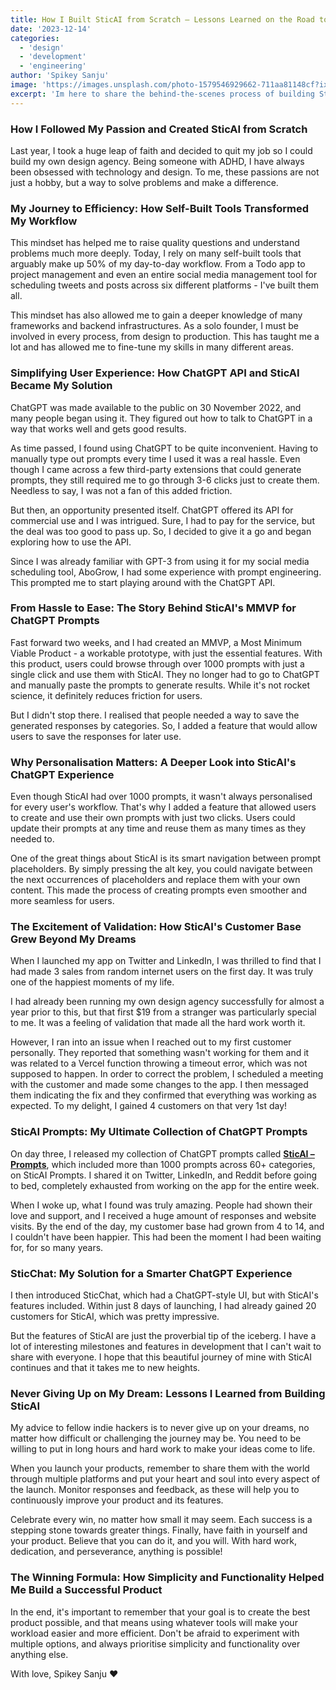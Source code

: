 ```yaml
---
title: How I Built SticAI from Scratch – Lessons Learned on the Road to Success
date: '2023-12-14'
categories:
  - 'design'
  - 'development'
  - 'engineering'
author: 'Spikey Sanju'
image: 'https://images.unsplash.com/photo-1579546929662-711aa81148cf?ixlib=rb-4.0.3&ixid=MnwxMjA3fDB8MHxwaG90by1wYWdlfHx8fGVufDB8fHx8&auto=format&fit=crop&w=1470&q=80'
excerpt: 'Im here to share the behind-the-scenes process of building SticAI from scratch. Join me as I discuss my workflows, challenges faced, and how I made my first sale. Lets dive into the exciting journey of building a successful product!'
---
```


<script lang="ts">
	import Quote from '$lib/components/quote/Quote.svelte';
</script>

### How I Followed My Passion and Created SticAI from Scratch

Last year, I took a huge leap of faith and decided to quit my job so I could build my own design agency. Being someone with ADHD, I have always been obsessed with technology and design. To me, these passions are not just a hobby, but a way to solve problems and make a difference.

### My Journey to Efficiency: How Self-Built Tools Transformed My Workflow

This mindset has helped me to raise quality questions and understand problems much more deeply. Today, I rely on many self-built tools that arguably make up 50% of my day-to-day workflow. From a Todo app to project management and even an entire social media management tool for scheduling tweets and posts across six different platforms - I've built them all.

This mindset has also allowed me to gain a deeper knowledge of many frameworks and backend infrastructures. As a solo founder, I must be involved in every process, from design to production. This has taught me a lot and has allowed me to fine-tune my skills in many different areas.

### Simplifying User Experience: How ChatGPT API and SticAI Became My Solution

ChatGPT was made available to the public on 30 November 2022, and many people began using it. They figured out how to talk to ChatGPT in a way that works well and gets good results.

As time passed, I found using ChatGPT to be quite inconvenient. Having to manually type out prompts every time I used it was a real hassle. Even though I came across a few third-party extensions that could generate prompts, they still required me to go through 3-6 clicks just to create them. Needless to say, I was not a fan of this added friction.

But then, an opportunity presented itself. ChatGPT offered its API for commercial use and I was intrigued. Sure, I had to pay for the service, but the deal was too good to pass up. So, I decided to give it a go and began exploring how to use the API.

Since I was already familiar with GPT-3 from using it for my social media scheduling tool, AboGrow, I had some experience with prompt engineering. This prompted me to start playing around with the ChatGPT API.

### From Hassle to Ease: The Story Behind SticAI's MMVP for ChatGPT Prompts

Fast forward two weeks, and I had created an MMVP, a Most Minimum Viable Product - a workable prototype, with just the essential features. With this product, users could browse through over 1000 prompts with just a single click and use them with SticAI. They no longer had to go to ChatGPT and manually paste the prompts to generate results. While it's not rocket science, it definitely reduces friction for users.

But I didn't stop there. I realised that people needed a way to save the generated responses by categories. So, I added a feature that would allow users to save the responses for later use.

### Why Personalisation Matters: A Deeper Look into SticAI's ChatGPT Experience

Even though SticAI had over 1000 prompts, it wasn't always personalised for every user's workflow. That's why I added a feature that allowed users to create and use their own prompts with just two clicks. Users could update their prompts at any time and reuse them as many times as they needed to.

One of the great things about SticAI is its smart navigation between prompt placeholders. By simply pressing the alt key, you could navigate between the next occurrences of placeholders and replace them with your own content. This made the process of creating prompts even smoother and more seamless for users.

### The Excitement of Validation: How SticAI's Customer Base Grew Beyond My Dreams

When I launched my app on Twitter and LinkedIn, I was thrilled to find that I had made 3 sales from random internet users on the first day. It was truly one of the happiest moments of my life.

I had already been running my own design agency successfully for almost a year prior to this, but that first $19 from a stranger was particularly special to me. It was a feeling of validation that made all the hard work worth it.

However, I ran into an issue when I reached out to my first customer personally. They reported that something wasn't working for them and it was related to a Vercel function throwing a timeout error, which was not supposed to happen. In order to correct the problem, I scheduled a meeting with the customer and made some changes to the app. I then messaged them indicating the fix and they confirmed that everything was working as expected. To my delight, I gained 4 customers on that very 1st day!

### SticAI Prompts: My Ultimate Collection of ChatGPT Prompts

On day three, I released my collection of ChatGPT prompts called **[SticAI – Prompts](https://www.sticai.com/prompts)**, which included more than 1000 prompts across 60+ categories, on SticAI Prompts. I shared it on Twitter, LinkedIn, and Reddit before going to bed, completely exhausted from working on the app for the entire week.

When I woke up, what I found was truly amazing. People had shown their love and support, and I received a huge amount of responses and website visits. By the end of the day, my customer base had grown from 4 to 14, and I couldn't have been happier. This had been the moment I had been waiting for, for so many years.

### SticChat: My Solution for a Smarter ChatGPT Experience

I then introduced SticChat, which had a ChatGPT-style UI, but with SticAI's features included. Within just 8 days of launching, I had already gained 20 customers for SticAI, which was pretty impressive.

But the features of SticAI are just the proverbial tip of the iceberg. I have a lot of interesting milestones and features in development that I can't wait to share with everyone. I hope that this beautiful journey of mine with SticAI continues and that it takes me to new heights.

### Never Giving Up on My Dream: Lessons I Learned from Building SticAI

My advice to fellow indie hackers is to never give up on your dreams, no matter how difficult or challenging the journey may be. You need to be willing to put in long hours and hard work to make your ideas come to life.

When you launch your products, remember to share them with the world through multiple platforms and put your heart and soul into every aspect of the launch. Monitor responses and feedback, as these will help you to continuously improve your product and its features.

Celebrate every win, no matter how small it may seem. Each success is a stepping stone towards greater things. Finally, have faith in yourself and your product. Believe that you can do it, and you will. With hard work, dedication, and perseverance, anything is possible!

### The Winning Formula: How Simplicity and Functionality Helped Me Build a Successful Product

In the end, it's important to remember that your goal is to create the best product possible, and that means using whatever tools will make your workload easier and more efficient. Don't be afraid to experiment with multiple options, and always prioritise simplicity and functionality over anything else.

<Quote
    		quote="After all, the success of your product depends on providing value to your customers, not on having the fanciest tech stack or framework."
    		author="Spikey Sanju"
    		borderColor="border-yellow-300"
    		textColor="text-gray-900"
    	/>

With love,
Spikey Sanju ♥️

